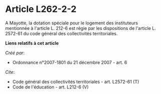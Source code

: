 # Article L262-2-2

A Mayotte, la dotation spéciale pour le logement des instituteurs mentionnée à l'article L. 212-6 est régie par les
dispositions de l'article L. 2572-61 du code général des collectivités territoriales.

**Liens relatifs à cet article**

_Créé par_:

  - Ordonnance n°2007-1801 du 21 décembre 2007 - art. 6

_Cite_:

  - Code général des collectivités territoriales - art. L2572-61 (T)
  - Code de l'éducation - art. L212-6 (V)
